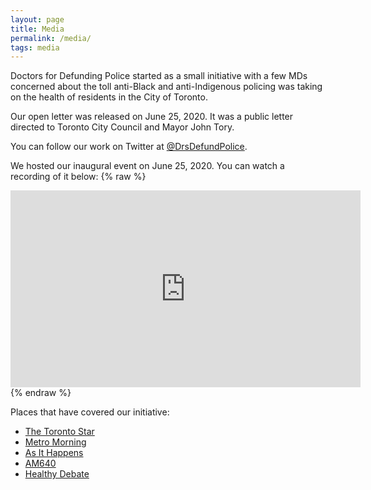 ```yaml
---
layout: page
title: Media
permalink: /media/
tags: media
---
```


Doctors for Defunding Police started as a small initiative with a few MDs concerned about the toll anti-Black and anti-Indigenous policing was taking on the health of residents in the City of Toronto.

Our open letter was released on June 25, 2020. It was a public letter directed to Toronto City Council and Mayor John Tory.

You can follow our work on Twitter at [@DrsDefundPolice](https://twitter.com/DrsDefundPolice).

We hosted our inaugural event on June 25, 2020. You can watch a recording of it below:
{% raw %}
<iframe width="560" height="315" src="https://www.youtube.com/embed/zPjYWzyoJ28" frameborder="0" allow="accelerometer; autoplay; encrypted-media; gyroscope; picture-in-picture" allowfullscreen></iframe>
{% endraw %}

Places that have covered our initiative:

- [The Toronto Star](https://www.thestar.com/opinion/contributors/2020/06/26/policing-is-a-public-health-crisis.html)
- [Metro Morning](https://www.cbc.ca/listen/live-radio/1-39-metro-morning/clip/15784180-health-professionals-call-to-defund-police)
- [As It Happens](https://www.cbc.ca/listen/live-radio/1-82-here-and-now-toronto/clip/15784281-why-a-group-of-toronto-doctors-are-putting-their-weight-behind-defunding-the-police)
- [AM640](https://omny.fm/shows/am640-the-morning-show/group-of-50-doctors-in-toronto-call-for-defunding)
- [Healthy Debate](https://healthydebate.ca/opinions/defund-the-police-resource-our-communites-a-call-for-structural-change)
